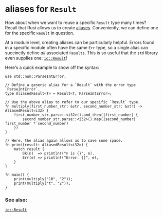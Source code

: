 # aliases for `Result`

How about when we want to reuse a specific `Result` type many times?
Recall that Rust allows us to create [aliases][typealias]. Conveniently,
we can define one for the specific `Result` in question.

At a module level, creating aliases can be particularly helpful. Errors
found in a specific module often have the same `Err` type, so a single alias
can succinctly define *all* associated `Results`. This is so useful that the
`std` library even supplies one: [`io::Result`][io_result]!

Here's a quick example to show off the syntax:

```rust,editable
use std::num::ParseIntError;

// Define a generic alias for a `Result` with the error type `ParseIntError`.
type AliasedResult<T> = Result<T, ParseIntError>;

// Use the above alias to refer to our specific `Result` type.
fn multiply(first_number_str: &str, second_number_str: &str) -> AliasedResult<i32> {
    first_number_str.parse::<i32>().and_then(|first_number| {
        second_number_str.parse::<i32>().map(|second_number| first_number * second_number)
    })
}

// Here, the alias again allows us to save some space.
fn print(result: AliasedResult<i32>) {
    match result {
        Ok(n)  => println!("n is {}", n),
        Err(e) => println!("Error: {}", e),
    }
}

fn main() {
    print(multiply("10", "2"));
    print(multiply("t", "2"));
}
```

### See also:

[`io::Result`][io_result]

[typealias]: /cast/alias.html
[io_result]: https://doc.rust-lang.org/std/io/type.Result.html
